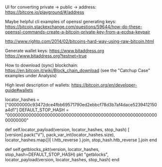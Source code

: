 UI for converting private -> public -> address:
https://bitcore.io/playground/#/address

Maybe helpful cli examples of openssl generating keys:
https://bitcoin.stackexchange.com/questions/59644/how-do-these-openssl-commands-create-a-bitcoin-private-key-from-a-ecdsa-keypair

http://www.righto.com/2014/02/bitcoins-hard-way-using-raw-bitcoin.html

Generate wallet keys:
https://www.bitaddress.org
https://www.bitaddress.org?testnet=true

How to download (sync) blockchain:
https://en.bitcoin.it/wiki/Block_chain_download
(see the "Catchup Case" examples under Analysis)

High level description of wallets:
https://bitcoin.org/en/developer-guide#wallets

locator_hashes = ["00000000c93472dce4fbb69571790ed2ebbcf78d3b7af4dace5239412150a4d1"]
DEFAULT_STOP_HASH = "0000000000000000000000000000000000000000000000000000000000000000"

def self.locator_payload(version, locator_hashes, stop_hash)
  [
    [version].pack("V"),
    pack_var_int(locator_hashes.size),
    locator_hashes.map{|l| l.htb_reverse }.join,
    stop_hash.htb_reverse
  ].join
end

def self.getblocks_pkt(version, locator_hashes, stop_hash=DEFAULT_STOP_HASH)
  pkt "getblocks",  locator_payload(version, locator_hashes, stop_hash)
end
